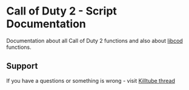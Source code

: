 # Call of Duty 2 - Script Documentation
Documentation about all Call of Duty 2 functions and also about [libcod](https://github.com/voron00/libcod) functions.

## Support
If you have a questions or something is wrong - visit [Killtube thread](https://killtube.org/showthread.php?1869-Script-documentation)

